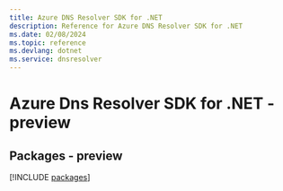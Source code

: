 ```yaml
---
title: Azure DNS Resolver SDK for .NET
description: Reference for Azure DNS Resolver SDK for .NET
ms.date: 02/08/2024
ms.topic: reference
ms.devlang: dotnet
ms.service: dnsresolver
---
```

# Azure Dns Resolver SDK for .NET - preview
## Packages - preview
[!INCLUDE [packages](dns-resolver-index.md)]